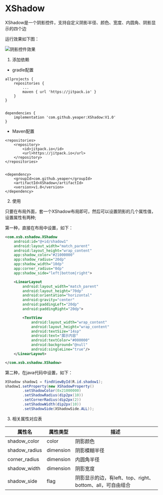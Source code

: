 # XShadow

XShadow是一个阴影控件，支持自定义阴影半径、颜色、宽度、内圆角、阴影显示的四个边


运行效果如下图：

![阴影控件效果](https://img-blog.csdn.net/20180801143836154?watermark/2/text/aHR0cHM6Ly9ibG9nLmNzZG4ubmV0L3l5cGNjYw==/font/5a6L5L2T/fontsize/400/fill/I0JBQkFCMA==/dissolve/70)


1. 添加依赖

- gradle配置

```
allprojects {
    repositories {
        ...
        maven { url 'https://jitpack.io' }
    }
}


dependencies {
    implementation 'com.github.yeaper:XShadow:V1.0'
}
```

- Maven配置

```
<repositories>
    <repository>
        <id>jitpack.io</id>
        <url>https://jitpack.io</url>
    </repository>
</repositories>


<dependency>
    <groupId>com.github.yeaper</groupId>
    <artifactId>XShadow</artifactId>
    <version>v1.0</version>
</dependency>

```

2. 使用

只要在布局外面，套一个XShadow布局即可，然后可以设置阴影的几个属性值，设置属性有两种;

第一种，直接在布局中设置，如下：

```xml
<com.xsb.xshadow.XShadow
    android:id="@+id/shadow1"
    android:layout_width="match_parent"
    android:layout_height="wrap_content"
    app:shadow_color="#21000000"
    app:shadow_radius="20dp"
    app:shadow_width="10dp"
    app:corner_radius="0dp"
    app:shadow_side="left|bottom|right">

    <LinearLayout
        android:layout_width="match_parent"
        android:layout_height="70dp"
        android:orientation="horizontal"
        android:gravity="center"
        android:paddingLeft="20dp"
        android:paddingRight="20dp">

        <TextView
            android:layout_width="wrap_content"
            android:layout_height="wrap_content"
            android:textSize="14sp"
            android:text="展示内容"
            android:textColor="#000000"
            android:background="@null"
            android:singleLine="true"/>
    </LinearLayout>

</com.xsb.xshadow.XShadow>
```

第二种，在java代码中设置，如下：


```java
XShadow shadow1 = findViewById(R.id.shadow1);
shadow1.setProperty(new XShadowProperty()
        .setShadowColor(0x21000000)
        .setShadowRadius(dip2px(10))
        .setCornerRadius(dip2px(2))
        .setShadowWidth(dip2px(10))
        .setShadowSide(XShadowSide.ALL));
```

3. 相关属性对应表

| 属性名 | 属性类型 | 描述 |
| ---- | ---- | ---- |
| shadow_color | color | 阴影颜色 |
| shadow_radius | dimension | 阴影模糊半径 |
| corner_radius | dimension | 内圆角半径 |
| shadow_width | dimension | 阴影宽度 |
| shadow_side | flag | 阴影显示的边，有left、top、right、bottom、all，可自由组合 |


